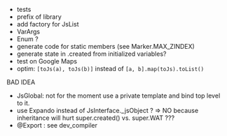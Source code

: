 - tests
- prefix of library
- add factory for JsList
- VarArgs
- Enum ?
- generate code for static members (see Marker.MAX_ZINDEX)
- generate state in .created from initialized variables?
- test on Google Maps
- optim: `[toJs(a), toJs(b)]` instead of `[a, b].map(toJs).toList()`

BAD IDEA
- JsGlobal: not for the moment use a private template and bind top level to it.
- use Expando<JsObject> instead of JsInterface._jsObject ? => NO because 
inheritance will hurt super.created() vs. super.WAT ??? 
- @Export  : see dev_compiler